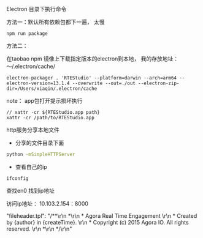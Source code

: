 Electron 目录下执行命令

方法一：默认所有依赖包都下一遍， 太慢

```
npm run package
```

 方法二：

在taobao npm 镜像上下载指定版本的electron到本地， 我的存放地址： ～/.electron/cache/

```
electron-packager . 'RTEStudio' --platform=darwin --arch=arm64 --electron-version=13.1.4 --overwrite --out=./out --electron-zip-dir=/Users/xiaqin/.electron/cache 
```

note： app包打开提示损坏执行

```
// xattr -cr ${RTEStudio.app path}
xattr -cr /path/to/RTEStudio.app
```



http服务分享本地文件

- 分享的文件目录下面

```bash
python -mSimpleHTTPServer
```

- 查看自己的ip

```
ifconfig
```

查找en0 找到ip地址

访问ip地址： 10.103.2.154：8000

"fileheader.tpl": "/**\r\n *\r\n * Agora Real Time Engagement \r\n * Created by {author} in {createTime}. \r\n * Copyright (c) 2015 Agora IO. All rights reserved. \r\n *\r\n */\r\n"

